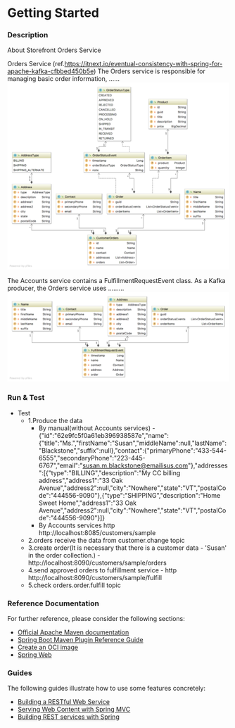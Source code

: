 # Getting Started

### Description
About Storefront Orders Service

Orders Service (ref.https://itnext.io/eventual-consistency-with-spring-for-apache-kafka-cfbbed450b5e)
The Orders service is responsible for managing basic order information, ......
![Orders-services_ERD](doc/Orders-services_ERD.png)

The Accounts service contains a FulfillmentRequestEvent class. As a Kafka producer, the Orders service uses .........
![Orders-services_FulfillmentReqEvent](doc/Orders-services_FulfillmentReqEvent.png)




### Run & Test

* Test 
  - 1.Produce the data 
    - By manual(without Accounts services)  - 
      {"id":"62e9fc5f0a61eb396938587e","name":{"title":"Ms.","firstName":"Susan","middleName":null,"lastName":"Blackstone","suffix":null},"contact":{"primaryPhone":"433-544-6555","secondaryPhone":"223-445-6767","email":"susan.m.blackstone@emailisus.com"},"addresses":[{"type":"BILLING","description":"My CC billing address","address1":"33 Oak Avenue","address2":null,"city":"Nowhere","state":"VT","postalCode":"444556-9090"},{"type":"SHIPPING","description":"Home Sweet Home","address1":"33 Oak Avenue","address2":null,"city":"Nowhere","state":"VT","postalCode":"444556-9090"}]}
    - By Accounts services
      http http://localhost:8085/customers/sample
  - 2.orders receive the data from customer.change topic
  - 3.create order(It is necessary that there is a customer data - 'Susan' in the order collection.) - 
      http://localhost:8090/customers/sample/orders
  - 4.send approved orders to fulfillment service - http http://localhost:8090/customers/sample/fulfill
  - 5.check orders.order.fulfill topic



### Reference Documentation

For further reference, please consider the following sections:

* [Official Apache Maven documentation](https://maven.apache.org/guides/index.html)
* [Spring Boot Maven Plugin Reference Guide](https://docs.spring.io/spring-boot/docs/2.7.2/maven-plugin/reference/html/)
* [Create an OCI image](https://docs.spring.io/spring-boot/docs/2.7.2/maven-plugin/reference/html/#build-image)
* [Spring Web](https://docs.spring.io/spring-boot/docs/2.7.2/reference/htmlsingle/#web)

### Guides

The following guides illustrate how to use some features concretely:

* [Building a RESTful Web Service](https://spring.io/guides/gs/rest-service/)
* [Serving Web Content with Spring MVC](https://spring.io/guides/gs/serving-web-content/)
* [Building REST services with Spring](https://spring.io/guides/tutorials/rest/)

